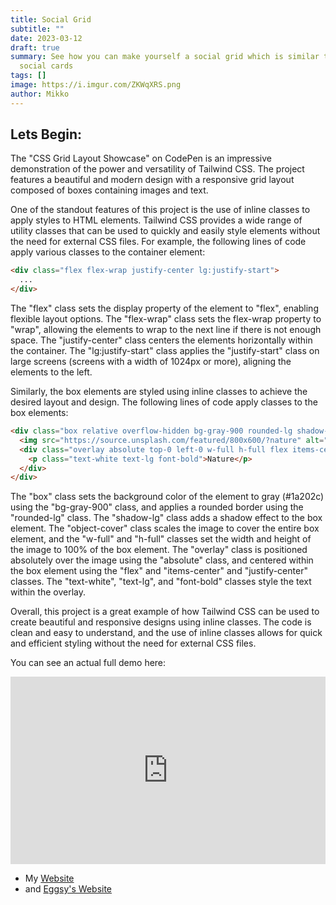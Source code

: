 ```yaml
---
title: Social Grid
subtitle: ""
date: 2023-03-12
draft: true
summary: See how you can make yourself a social grid which is similar to having
  social cards
tags: []
image: https://i.imgur.com/ZKWqXRS.png
author: Mikko
---
```

## Lets Begin:

The "CSS Grid Layout Showcase" on CodePen is an impressive demonstration of the power and versatility of Tailwind CSS. The project features a beautiful and modern design with a responsive grid layout composed of boxes containing images and text.

One of the standout features of this project is the use of inline classes to apply styles to HTML elements. Tailwind CSS provides a wide range of utility classes that can be used to quickly and easily style elements without the need for external CSS files. For example, the following lines of code apply various classes to the container element:

```html
<div class="flex flex-wrap justify-center lg:justify-start">
  ...
</div>
```


The "flex" class sets the display property of the element to "flex", enabling flexible layout options. The "flex-wrap" class sets the flex-wrap property to "wrap", allowing the elements to wrap to the next line if there is not enough space. The "justify-center" class centers the elements horizontally within the container. The "lg:justify-start" class applies the "justify-start" class on large screens (screens with a width of 1024px or more), aligning the elements to the left.

Similarly, the box elements are styled using inline classes to achieve the desired layout and design. The following lines of code apply classes to the box elements:

```html
<div class="box relative overflow-hidden bg-gray-900 rounded-lg shadow-lg">
  <img src="https://source.unsplash.com/featured/800x600/?nature" alt="nature" class="object-cover w-full h-full" />
  <div class="overlay absolute top-0 left-0 w-full h-full flex items-center justify-center">
    <p class="text-white text-lg font-bold">Nature</p>
  </div>
</div>
```


The "box" class sets the background color of the element to gray (#1a202c) using the "bg-gray-900" class, and applies a rounded border using the "rounded-lg" class. The "shadow-lg" class adds a shadow effect to the box element. The "object-cover" class scales the image to cover the entire box element, and the "w-full" and "h-full" classes set the width and height of the image to 100% of the box element. The "overlay" class is positioned absolutely over the image using the "absolute" class, and centered within the box element using the "flex" and "items-center" and "justify-center" classes. The "text-white", "text-lg", and "font-bold" classes style the text within the overlay.

Overall, this project is a great example of how Tailwind CSS can be used to create beautiful and responsive designs using inline classes. The code is clean and easy to understand, and the use of inline classes allows for quick and efficient styling without the need for external CSS files.



Y﻿ou can see an actual full demo here:
<!--StartFragment-->

<iframe height="300" style="width: 100%;" scrolling="no" title="Social Grid" src="https://codepen.io/MikkoCodes/embed/JjapjZp?default-tab=html%2Cresult&theme-id=dark" frameborder="no" loading="lazy" allowtransparency="true" allowfullscreen="true">
  See the Pen <a href="https://codepen.io/MikkoCodes/pen/JjapjZp">
  Social Grid</a> by Michael (<a href="https://codepen.io/MikkoCodes">@MikkoCodes</a>)
  on <a href="https://codepen.io">CodePen</a>.
</iframe>

<!--EndFragment-->

* My [Website](https://mikko.codes/contact)
* a﻿nd [Eggsy's Website](https://eggsy.xyz/me/contact/)